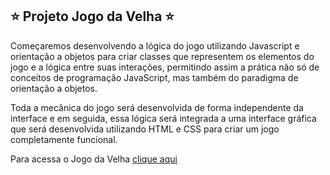 ## ⭐ Projeto Jogo da Velha ⭐

Começaremos desenvolvendo a lógica do jogo utilizando Javascript e orientação a objetos para criar classes que representem os elementos do jogo e a lógica entre suas interações, permitindo assim a prática não só de conceitos de programação JavaScript, mas também do paradigma de orientação a objetos.

Toda a mecânica do jogo será desenvolvida de forma independente da interface e em seguida, essa lógica será integrada a uma interface gráfica que será desenvolvida utilizando HTML e CSS para criar um jogo completamente funcional.

Para acessa o Jogo da Velha [clique aqui](https://jeffersonjcl.github.io/jogo-da-velha/)

